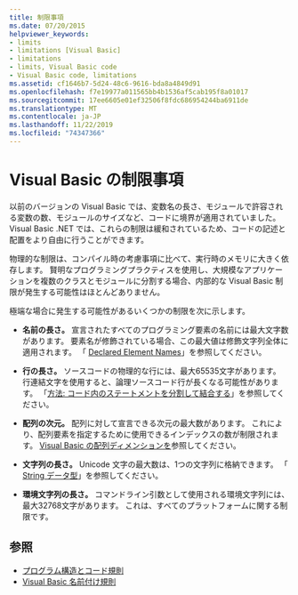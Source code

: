 ```yaml
---
title: 制限事項
ms.date: 07/20/2015
helpviewer_keywords:
- limits
- limitations [Visual Basic]
- limitations
- limits, Visual Basic code
- Visual Basic code, limitations
ms.assetid: cf1646b7-5d24-48c6-9616-bda8a4849d91
ms.openlocfilehash: f7e19977a011565bb4b1536af5cab195f8a01017
ms.sourcegitcommit: 17ee6605e01ef32506f8fdc686954244ba6911de
ms.translationtype: MT
ms.contentlocale: ja-JP
ms.lasthandoff: 11/22/2019
ms.locfileid: "74347366"
---
```

# <a name="visual-basic-limitations"></a>Visual Basic の制限事項
以前のバージョンの Visual Basic では、変数名の長さ、モジュールで許容される変数の数、モジュールのサイズなど、コードに境界が適用されていました。 Visual Basic .NET では、これらの制限は緩和されているため、コードの記述と配置をより自由に行うことができます。  
  
 物理的な制限は、コンパイル時の考慮事項に比べて、実行時のメモリに大きく依存します。 賢明なプログラミングプラクティスを使用し、大規模なアプリケーションを複数のクラスとモジュールに分割する場合、内部的な Visual Basic 制限が発生する可能性はほとんどありません。  
  
 極端な場合に発生する可能性があるいくつかの制限を次に示します。  
  
- **名前の長さ。** 宣言されたすべてのプログラミング要素の名前には最大文字数があります。 要素名が修飾されている場合、この最大値は修飾文字列全体に適用されます。 「 [Declared Element Names](../../../visual-basic/programming-guide/language-features/declared-elements/declared-element-names.md)」を参照してください。  
  
- **行の長さ。** ソースコードの物理的な行には、最大65535文字があります。 行連結文字を使用すると、論理ソースコード行が長くなる可能性があります。 「[方法: コード内のステートメントを分割して結合する](../../../visual-basic/programming-guide/program-structure/how-to-break-and-combine-statements-in-code.md)」を参照してください。  
  
- **配列の次元。** 配列に対して宣言できる次元の最大数があります。 これにより、配列要素を指定するために使用できるインデックスの数が制限されます。 [Visual Basic の配列ディメンションを](../../../visual-basic/programming-guide/language-features/arrays/array-dimensions.md)参照してください。  
  
- **文字列の長さ。** Unicode 文字の最大数は、1つの文字列に格納できます。 「 [String データ型](../../../visual-basic/language-reference/data-types/string-data-type.md)」を参照してください。  
  
- **環境文字列の長さ。** コマンドライン引数として使用される環境文字列には、最大32768文字があります。 これは、すべてのプラットフォームに関する制限です。  
  
## <a name="see-also"></a>参照

- [プログラム構造とコード規則](../../../visual-basic/programming-guide/program-structure/program-structure-and-code-conventions.md)
- [Visual Basic 名前付け規則](../../../visual-basic/programming-guide/program-structure/naming-conventions.md)
